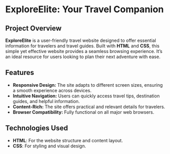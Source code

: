 # ExploreElite: Your Travel Companion
## Project Overview
**ExploreElite** is a user-friendly travel website designed to offer essential information for travelers and travel guides. Built with **HTML** and **CSS**, this simple yet effective website provides a seamless browsing experience. It’s an ideal resource for users looking to plan their next adventure with ease.

## Features
- **Responsive Design:** The site adapts to different screen sizes, ensuring a smooth experience across devices.
- **Intuitive Navigation:** Users can quickly access travel tips, destination guides, and helpful information.
- **Content-Rich:** The site offers practical and relevant details for travelers.
- **Browser Compatibility:** Fully functional on all major web browsers.

## Technologies Used
- **HTML**: For the website structure and content layout.
- **CSS**: For styling and visual design.





